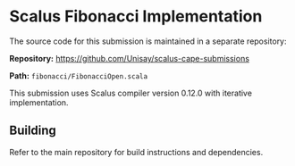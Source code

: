 # Scalus Fibonacci Implementation

The source code for this submission is maintained in a separate repository:

**Repository:** <https://github.com/Unisay/scalus-cape-submissions>

**Path:** `fibonacci/FibonacciOpen.scala`

This submission uses Scalus compiler version 0.12.0 with iterative implementation.

## Building

Refer to the main repository for build instructions and dependencies.

